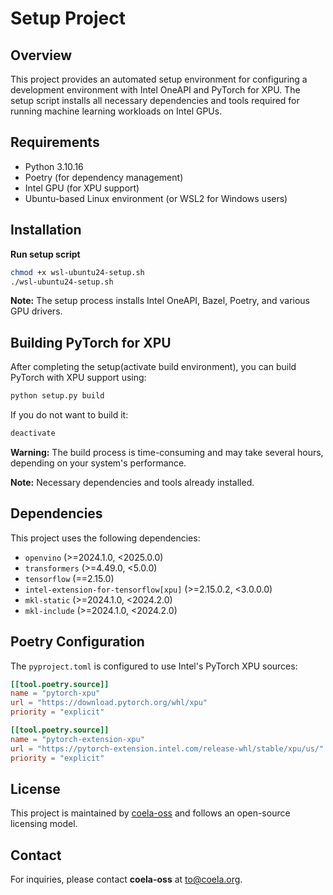 # Setup Project

## Overview
This project provides an automated setup environment for configuring a development environment with Intel OneAPI and PyTorch for XPU. The setup script installs all necessary dependencies and tools required for running machine learning workloads on Intel GPUs.

## Requirements

- Python 3.10.16
- Poetry (for dependency management)
- Intel GPU (for XPU support)
- Ubuntu-based Linux environment (or WSL2 for Windows users)

## Installation

**Run setup script**
   ```sh
   chmod +x wsl-ubuntu24-setup.sh
   ./wsl-ubuntu24-setup.sh
   ```

**Note:** The setup process installs Intel OneAPI, Bazel, Poetry, and various GPU drivers. 

## Building PyTorch for XPU

After completing the setup(activate build environment), you can build PyTorch with XPU support using:

```sh
python setup.py build
```

If you do not want to build it:

```sh
deactivate
```

**Warning:** The build process is time-consuming and may take several hours, depending on your system's performance.

**Note:** Necessary dependencies and tools already installed.


## Dependencies
This project uses the following dependencies:

- `openvino` (>=2024.1.0, <2025.0.0)
- `transformers` (>=4.49.0, <5.0.0)
- `tensorflow` (==2.15.0)
- `intel-extension-for-tensorflow[xpu]` (>=2.15.0.2, <3.0.0.0)
- `mkl-static` (>=2024.1.0, <2024.2.0)
- `mkl-include` (>=2024.1.0, <2024.2.0)

## Poetry Configuration
The `pyproject.toml` is configured to use Intel's PyTorch XPU sources:

```toml
[[tool.poetry.source]]
name = "pytorch-xpu"
url = "https://download.pytorch.org/whl/xpu"
priority = "explicit"

[[tool.poetry.source]]
name = "pytorch-extension-xpu"
url = "https://pytorch-extension.intel.com/release-whl/stable/xpu/us/"
priority = "explicit"
```

## License
This project is maintained by [coela-oss](mailto:to@coela.org) and follows an open-source licensing model.

## Contact
For inquiries, please contact **coela-oss** at [to@coela.org](mailto:to@coela.org).

